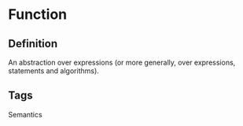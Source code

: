 # Function

## Definition
An abstraction over expressions (or more generally, over expressions, statements and algorithms).

## Tags
Semantics


